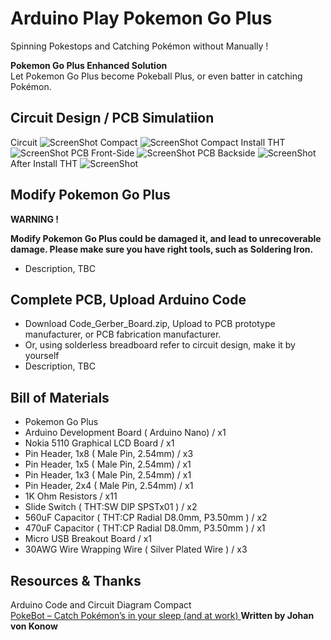 #  Arduino Play Pokemon Go Plus
Spinning Pokestops and Catching Pokémon without Manually !

**Pokemon Go Plus Enhanced Solution**<br>
Let Pokemon Go Plus become Pokeball Plus, or even batter in catching Pokémon.

## Circuit Design / PCB Simulatiion
Circuit
![ScreenShot](https://github.takahashi65.info/lib_img/github_arduinoplaypokemon_circuit.png)
Compact
![ScreenShot](https://github.takahashi65.info/lib_img/github_arduinoplaypokemon_compact_circuit.png)
Compact Install THT
![ScreenShot](https://github.takahashi65.info/lib_img/github_arduinoplaypokemon_compact_tht.png)
PCB Front-Side
![ScreenShot](https://github.takahashi65.info/lib_img/github_arduinoplaypokemon_pcbf.png)
PCB Backside
![ScreenShot](https://github.takahashi65.info/lib_img/github_arduinoplaypokemon_pcbb.png)
After Install THT
![ScreenShot](https://github.takahashi65.info/lib_img/github_arduinoplaypokemon_pcbtht.png)

## Modify Pokemon Go Plus
**WARNING !**<br>

**Modify Pokemon Go Plus could be damaged it, and lead to unrecoverable damage. Please make sure you have right tools, such as Soldering Iron.**
+ Description, TBC

## Complete PCB, Upload Arduino Code
+ Download Code_Gerber_Board.zip, Upload to PCB prototype manufacturer, or PCB fabrication manufacturer.
+ Or, using solderless breadboard refer to circuit design, make it by yourself
+ Description, TBC

## Bill of Materials
+ Pokemon Go Plus
+ Arduino Development Board ( Arduino Nano) / x1
+ Nokia 5110 Graphical LCD Board / x1
+ Pin Header, 1x8 ( Male Pin, 2.54mm) / x3
+ Pin Header, 1x5 ( Male Pin, 2.54mm) / x1
+ Pin Header, 1x3 ( Male Pin, 2.54mm) / x1
+ Pin Header, 2x4 ( Male Pin, 2.54mm) / x1
+ 1K Ohm Resistors / x11
+ Slide Switch  ( THT:SW DIP SPSTx01 ) / x2
+ 560uF Capacitor ( THT:CP Radial D8.0mm, P3.50mm ) / x2
+ 470uF Capacitor ( THT:CP Radial D8.0mm, P3.50mm ) / x1
+ Micro USB Breakout Board / x1
+ 30AWG Wire Wrapping Wire ( Silver Plated Wire ) / x3

## Resources & Thanks
Arduino Code and Circuit Diagram Compact<br>
[PokeBot – Catch Pokémon’s in your sleep (and at work) ](https://vonkonow.com/wordpress/2017/08/pokebot-catch-pokemons-in-your-sleep-and-at-work/)  **Written by Johan von Konow**